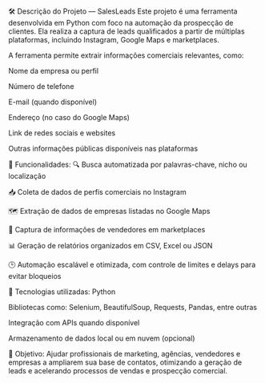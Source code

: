 🛠️ Descrição do Projeto — SalesLeads
Este projeto é uma ferramenta desenvolvida em Python com foco na automação da prospecção de clientes. Ela realiza a captura de leads qualificados a partir de múltiplas plataformas, incluindo Instagram, Google Maps e marketplaces.

A ferramenta permite extrair informações comerciais relevantes, como:

Nome da empresa ou perfil

Número de telefone

E-mail (quando disponível)

Endereço (no caso do Google Maps)

Link de redes sociais e websites

Outras informações públicas disponíveis nas plataformas

🚀 Funcionalidades:
🔍 Busca automatizada por palavras-chave, nicho ou localização

📥 Coleta de dados de perfis comerciais no Instagram

🗺️ Extração de dados de empresas listadas no Google Maps

🛒 Captura de informações de vendedores em marketplaces

📊 Geração de relatórios organizados em CSV, Excel ou JSON

🕒 Automação escalável e otimizada, com controle de limites e delays para evitar bloqueios

🧠 Tecnologias utilizadas:
Python

Bibliotecas como: Selenium, BeautifulSoup, Requests, Pandas, entre outras

Integração com APIs quando disponível

Armazenamento de dados local ou em nuvem (opcional)

🎯 Objetivo:
Ajudar profissionais de marketing, agências, vendedores e empresas a ampliarem sua base de contatos, otimizando a geração de leads e acelerando processos de vendas e prospecção comercial.
